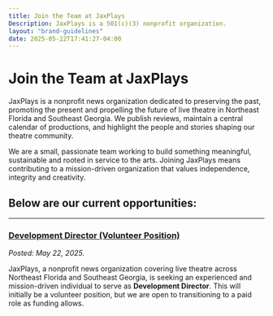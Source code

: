 ```yaml
---
title: Join the Team at JaxPlays
Description: JaxPlays is a 501(c)(3) nonprofit organization.
layout: "brand-guidelines"
date: 2025-05-22T17:41:27-04:00
---
```

# Join the Team at JaxPlays
JaxPlays is a nonprofit news organization dedicated to preserving the past, promoting the present and propelling the future of live theatre in Northeast Florida and Southeast Georgia. We publish reviews, maintain a central calendar of productions, and highlight the people and stories shaping our theatre community. 

We are a small, passionate team working to build something meaningful, sustainable and rooted in service to the arts. Joining JaxPlays means contributing to a mission-driven organization that values independence, integrity and creativity.

## Below are our current opportunities:

---

### [Development Director (Volunteer Position)](/about/jobs/development-director)
*Posted: May 22, 2025.*

JaxPlays, a nonprofit news organization covering live theatre across Northeast Florida and Southeast Georgia, is seeking an experienced and mission-driven individual to serve as **Development Director**. This will initially be a volunteer position, but we are open to transitioning to a paid role as funding allows. 